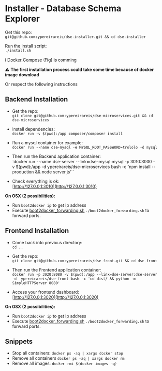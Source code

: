 # Installer - Database Schema Explorer

Get this repo:  
`git@github.com:ypereirareis/dse-installer.git && cd dse-installer`

Run the install script:  
`./install.sh`

:information_source: [Docker Compose](https://docs.docker.com/compose/) ([Fig](http://www.fig.sh/)) is comming

:warning: **The first installation process could take some time because of docker image download**

Or respect the following instructions

## Backend Installation

* Get the repo:  
`git clone git@github.com:ypereirareis/dse-microservices.git && cd dse-microservices`

* Install dependencies:  
`docker run -v $(pwd):/app composer/composer install`

* Run a mysql container for example:  
`docker run --name dse-mysql -e MYSQL_ROOT_PASSWORD=trololo -d mysql`

* Then run the Backend application container:  
`docker run --name dse-server --link=dse-mysql:mysql -p 3010:3000 -v $(pwd):/app -d ypereirareis/dse-microservices bash -c 'npm install --production && node server.js'``

* Check everything is ok:  
[http://127.0.0.1:3010](http://127.0.0.1:3010)

**On OSX (2 possibilities):**

* Run `boot2docker ip` to get ip address
* Execute [boot2docker_forwarding.sh](/boot2docker_forwarding.sh) `./boot2docker_forwarding.sh` to forward ports.

## Frontend Installation

* Come back into previous directory:  
`cd ..`

* Get the repo:  
`git clone git@github.com:ypereirareis/dse-front.git && cd dse-front`

* Then run the Frontend application container:  
`docker run -p 3020:8080 -v $(pwd):/app --link=dse-server:dse-server -d  ypereirareis/dse-front bash -c 'cd dist/ && python -m SimpleHTTPServer 8080'`

* Access your frontend dashboard:  
[http://127.0.0.1:3020](http://127.0.0.1:3020)

**On OSX (2 possibilities):**

* Run `boot2docker ip` to get ip address
* Execute [boot2docker_forwarding.sh](/boot2docker_forwarding.sh) `./boot2docker_forwarding.sh` to forward ports.

## Snippets

* Stop all containers: `docker ps -aq | xargs docker stop `
* Remove all containers `docker ps -aq | xargs docker rm`
* Remove all images: `docker rmi $(docker images -q)`


